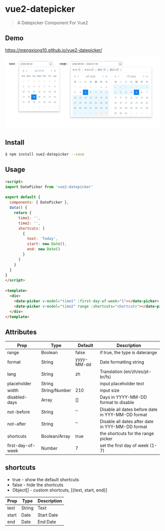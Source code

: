 # vue2-datepicker

> A Datepicker Component For Vue2

## Demo
<https://mengxiong10.github.io/vue2-datepicker/>

![image](https://github.com/mengxiong10/vue2-datepicker/raw/master/screenshot/demo.PNG)

## Install

```bash
$ npm install vue2-datepicker --save
```

## Usage

```html
<script>
import DatePicker from 'vue2-datepicker'

export default {
  components: { DatePicker },
  data() {
    return {
      time1: '',
      time2: '',
      shortcuts: [
        {
          text: 'Today',
          start: new Date(),
          end: new Date()
        }
      ]
    }
  }
}
</script>

<template>
  <div>
    <date-picker v-model="time1" :first-day-of-week="1"></date-picker>
    <date-picker v-model="time2" range :shortcuts="shortcuts"></date-picker>
  </div>
</template>
```
## Attributes

| Prop              | Type          | Default     | Description                                       |
|-------------------|---------------|-------------|---------------------------------------------------|
| range             | Boolean       | false       | if true, the type is daterange                    |
| format            | String        | yyyy-MM-dd  | Date formatting string                            |
| lang              | String        | zh          | Translation (en/zh/es/pt-br/fs)                   |
| placeholder       | String        |             | input placeholder text                            |
| width             | String/Number | 210         | input size                                        |
| disabled-days     | Array         | []          | Days in YYYY-MM-DD format to disable              |
| not-before        | String        | ''          | Disable all dates before date in YYY-MM-DD format |
| not-after         | String        | ''          | Disable all dates after date in YYY-MM-DD format  |
| shortcuts         | Boolean/Array | true        | the shortcuts for the range picker                |
| first-day-of-week | Number        | 7           | set the first day of week (1-7)                   |

## shortcuts
* true -      show the default shortcuts
* false -     hide the shortcuts
* Object[] -  custom shortcuts, [{text, start, end}]

| Prop            | Type          |  Description           |
|-----------------|---------------|------------------------|
| text            | String        | Text                   |
| start           | Date          | Start Date             |
| end             | Date          | End Date               |



